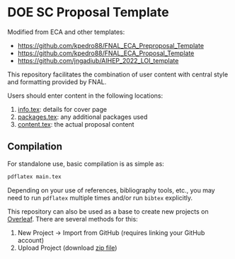 # DOE SC Proposal Template

Modified from ECA and other templates: 

* https://github.com/kpedro88/FNAL_ECA_Preproposal_Template 
* https://github.com/kpedro88/FNAL_ECA_Proposal_Template
* https://github.com/jngadiub/AIHEP_2022_LOI_template

This repository facilitates the combination of user content with central style and formatting provided by FNAL.

Users should enter content in the following locations:
1. [info.tex](./info.tex): details for cover page
2. [packages.tex](./packages.tex): any additional packages used
3. [content.tex](./content.tex): the actual proposal content

## Compilation

For standalone use, basic compilation is as simple as:
```bash
pdflatex main.tex
```

Depending on your use of references, bibliography tools, etc., you may need to run `pdflatex` multiple times and/or run `bibtex` explicitly.

This repository can also be used as a base to create new projects on [Overleaf](https://overleaf.com).
There are several methods for this:
1. New Project -> Import from GitHub (requires linking your GitHub account)
2. Upload Project (download [zip file](https://github.com/kpedro88/FNAL_ECA_Template/archive/refs/heads/main.zip))
